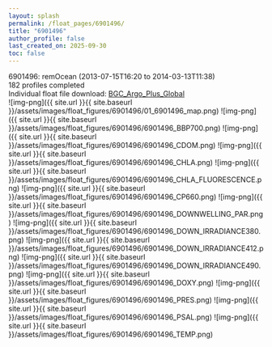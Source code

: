 ```yaml
---
layout: splash
permalink: /float_pages/6901496/
title: "6901496"
author_profile: false
last_created_on: 2025-09-30
toc: false
---
```

 
6901496: remOcean (2013-07-15T16:20 to 2014-03-13T11:38)\
182 profiles completed\
Individual float file download: [BGC_Argo_Plus_Global](https://ftp.soest.hawaii.edu/bgc_argo_plus/Individual_Floats/outliers_removed/6901496_Sprof_processed.nc)\
![img-png]({{ site.url }}{{ site.baseurl }}/assets/images/float_figures/6901496/01_6901496_map.png)
![img-png]({{ site.url }}{{ site.baseurl }}/assets/images/float_figures/6901496/6901496_BBP700.png)
![img-png]({{ site.url }}{{ site.baseurl }}/assets/images/float_figures/6901496/6901496_CDOM.png)
![img-png]({{ site.url }}{{ site.baseurl }}/assets/images/float_figures/6901496/6901496_CHLA.png)
![img-png]({{ site.url }}{{ site.baseurl }}/assets/images/float_figures/6901496/6901496_CHLA_FLUORESCENCE.png)
![img-png]({{ site.url }}{{ site.baseurl }}/assets/images/float_figures/6901496/6901496_CP660.png)
![img-png]({{ site.url }}{{ site.baseurl }}/assets/images/float_figures/6901496/6901496_DOWNWELLING_PAR.png)
![img-png]({{ site.url }}{{ site.baseurl }}/assets/images/float_figures/6901496/6901496_DOWN_IRRADIANCE380.png)
![img-png]({{ site.url }}{{ site.baseurl }}/assets/images/float_figures/6901496/6901496_DOWN_IRRADIANCE412.png)
![img-png]({{ site.url }}{{ site.baseurl }}/assets/images/float_figures/6901496/6901496_DOWN_IRRADIANCE490.png)
![img-png]({{ site.url }}{{ site.baseurl }}/assets/images/float_figures/6901496/6901496_DOXY.png)
![img-png]({{ site.url }}{{ site.baseurl }}/assets/images/float_figures/6901496/6901496_PRES.png)
![img-png]({{ site.url }}{{ site.baseurl }}/assets/images/float_figures/6901496/6901496_PSAL.png)
![img-png]({{ site.url }}{{ site.baseurl }}/assets/images/float_figures/6901496/6901496_TEMP.png)
